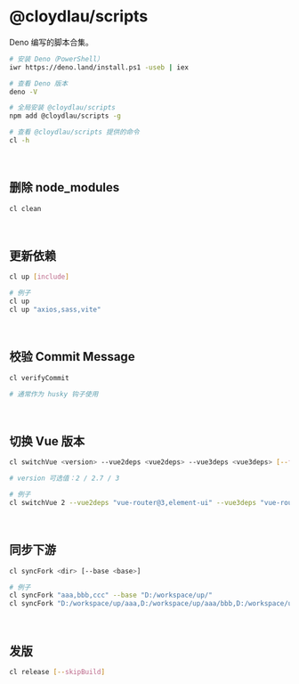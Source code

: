 # @cloydlau/scripts

Deno 编写的脚本合集。

```sh
# 安装 Deno（PowerShell）
iwr https://deno.land/install.ps1 -useb | iex

# 查看 Deno 版本
deno -V

# 全局安装 @cloydlau/scripts
npm add @cloydlau/scripts -g

# 查看 @cloydlau/scripts 提供的命令
cl -h
```

<br>

## 删除 node_modules

```sh
cl clean
```

<br>

## 更新依赖

```sh
cl up [include]

# 例子
cl up
cl up "axios,sass,vite"
```

<br>

## 校验 Commit Message

```sh
cl verifyCommit

# 通常作为 husky 钩子使用
```

<br>

## 切换 Vue 版本

```sh
cl switchVue <version> --vue2deps <vue2deps> --vue3deps <vue3deps> [--force]

# version 可选值：2 / 2.7 / 3

# 例子
cl switchVue 2 --vue2deps "vue-router@3,element-ui" --vue3deps "vue-router,element-plus"
```

<br>

## 同步下游

```sh
cl syncFork <dir> [--base <base>]

# 例子
cl syncFork "aaa,bbb,ccc" --base "D:/workspace/up/"
cl syncFork "D:/workspace/up/aaa,D:/workspace/up/aaa/bbb,D:/workspace/up/aaa/ccc"
```

<br>

## 发版

```sh
cl release [--skipBuild]
```

<br>
